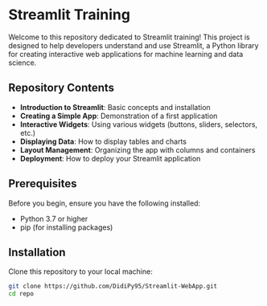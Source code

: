 # Streamlit Training

Welcome to this repository dedicated to Streamlit training! This project is designed to help developers understand and use Streamlit, a Python library for creating interactive web applications for machine learning and data science.

## Repository Contents

- **Introduction to Streamlit**: Basic concepts and installation
- **Creating a Simple App**: Demonstration of a first application
- **Interactive Widgets**: Using various widgets (buttons, sliders, selectors, etc.)
- **Displaying Data**: How to display tables and charts
- **Layout Management**: Organizing the app with columns and containers
- **Deployment**: How to deploy your Streamlit application

## Prerequisites

Before you begin, ensure you have the following installed:

- Python 3.7 or higher
- pip (for installing packages)

## Installation

Clone this repository to your local machine:

```bash
git clone https://github.com/DidiPy95/Streamlit-WebApp.git
cd repo
